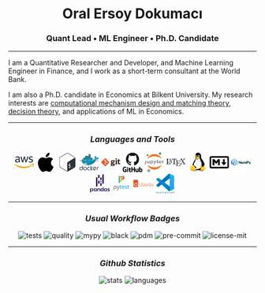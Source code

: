 <h1 align="center">Oral Ersoy Dokumacı</h1>
<h3 align="center">Quant Lead • ML Engineer • Ph.D. Candidate</h3>
<hr>

I am a Quantitative Researcher and Developer, and Machine Learning Engineer in Finance, and I work as a short-term consultant at the World Bank.

I am also a Ph.D. candidate in Economics at Bilkent University. My research interests are [computational mechanism design and matching theory](https://www.github.com/oedokumaci/gale-shapley), [decision theory](https://www.sciencedirect.com/science/article/abs/pii/S0022249618300245), and applications of ML in Economics.

<hr>

<h3 align="center"><i>Languages and Tools</i></h3>

<p align="center">
    <!-- AWS -->
    <a>
        <img src="https://raw.githubusercontent.com/devicons/devicon/master/icons/amazonwebservices/amazonwebservices-original-wordmark.svg" alt="aws" width="40" height="40"/>
    </a>
    <!-- APPLE -->
    <a>
        <img src="https://raw.githubusercontent.com/devicons/devicon/master/icons/apple/apple-original.svg" alt="apple" width="40" height="40"/>
    </a>
    <!-- BASH -->
    <a>
        <img src="https://raw.githubusercontent.com/devicons/devicon/master/icons/bash/bash-original.svg" alt="bash" width="40" height="40"/>
    </a>
    <!-- DOCKER -->
    <a>
        <img src="https://raw.githubusercontent.com/devicons/devicon/master/icons/docker/docker-original-wordmark.svg" alt="docker" width="40" height="40"/>
    </a>
    <!-- GIT -->
    <a>
        <img src="https://raw.githubusercontent.com/devicons/devicon/master/icons/git/git-original-wordmark.svg" alt="git" width="40" height="40"/>
    </a>
    <!-- GITHUB -->
    <a>
        <img src="https://raw.githubusercontent.com/devicons/devicon/master/icons/github/github-original-wordmark.svg" alt="github" width="40" height="40"/>
    </a>
    <!-- JUPYTER -->
    <a>
        <img src="https://raw.githubusercontent.com/devicons/devicon/master/icons/jupyter/jupyter-original-wordmark.svg" alt="jupyter" width="40" height="40"/>
    </a>
    <!-- LATEX -->
    <a>
        <img src="https://raw.githubusercontent.com/devicons/devicon/master/icons/latex/latex-original.svg" alt="latex" width="40" height="40"/>
    </a>
    <!-- LINUX -->
    <a>
        <img src="https://raw.githubusercontent.com/devicons/devicon/master/icons/linux/linux-original.svg" alt="linux" width="40" height="40"/>
    </a>
    <!-- MARKDOWN -->
    <a>
        <img src="https://raw.githubusercontent.com/devicons/devicon/master/icons/markdown/markdown-original.svg" alt="markdown" width="40" height="40"/>
    </a>
    <!-- NUMPY -->
    <a>
        <img src="https://raw.githubusercontent.com/devicons/devicon/master/icons/numpy/numpy-original-wordmark.svg" alt="numpy" width="40" height="40"/>
    </a>
    <!-- PANDAS -->
    <a>
        <img src="https://raw.githubusercontent.com/devicons/devicon/master/icons/pandas/pandas-original-wordmark.svg" alt="pandas" width="40" height="40"/>
    </a>
    <!-- PYTEST -->
    <a>
        <img src="https://raw.githubusercontent.com/devicons/devicon/master/icons/pytest/pytest-original-wordmark.svg" alt="pytest" width="40" height="40"/>
    </a>
    <!-- UBUNTU -->
    <a>
        <img src="https://raw.githubusercontent.com/devicons/devicon/master/icons/ubuntu/ubuntu-plain-wordmark.svg" alt="ubuntu" width="40" height="40"/>
    </a>
    <!-- VSCODE -->
    <a>
        <img src="https://raw.githubusercontent.com/devicons/devicon/master/icons/vscode/vscode-original-wordmark.svg" alt="vscode" width="40" height="40"/>
    </a>
</p>


<hr>

<h3 align="center"><i>Usual Workflow Badges</i></h3>

<p align="center">
    <a>
        <img src="https://github.com/oedokumaci/template-python/actions/workflows/tests.yml/badge.svg" alt="tests"/>
    </a>
    <a>
        <img src="https://github.com/oedokumaci/template-python/actions/workflows/quality.yml/badge.svg" alt="quality"/>
    </a>
    <a>
        <img src="https://www.mypy-lang.org/static/mypy_badge.svg" alt="mypy"/>
    </a>
    <a>
        <img src="https://img.shields.io/badge/code%20style-black-000000.svg" alt="black"/>
    </a>
    <a>
        <img src="https://img.shields.io/badge/pdm-managed-blueviolet" alt="pdm"/>
    </a>
    <a>
        <img src="https://img.shields.io/badge/pre--commit-enabled-brightgreen?logo=pre-commit&logoColor=white" alt="pre-commit"/>
    </a>
    <a>
        <img src="https://img.shields.io/badge/License-MIT-yellow.svg" alt="license-mit"/>
    </a>
</p>

<hr>

<h3 align="center"><i>Github Statistics</i></h3>

<p align="center">
  <img src="https://github-readme-stats.vercel.app/api?username=oedokumaci&show_icons=true&locale=en" alt="stats" style="display:inline-block;" height=150/>
  <img src="https://github-readme-stats.vercel.app/api/top-langs?username=oedokumaci&show_icons=true&locale=en&layout=compact" alt="languages" style="display:inline-block;" height=150/>
</p> 
